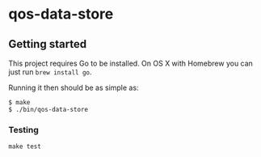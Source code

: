 # qos-data-store

## Getting started

This project requires Go to be installed. On OS X with Homebrew you can just run `brew install go`.

Running it then should be as simple as:

```console
$ make
$ ./bin/qos-data-store
```

### Testing

``make test``
